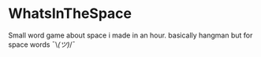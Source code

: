 # WhatsInTheSpace
Small word game about space i made in an hour.
basically hangman but for space words ¯\\_(ツ)_/¯


